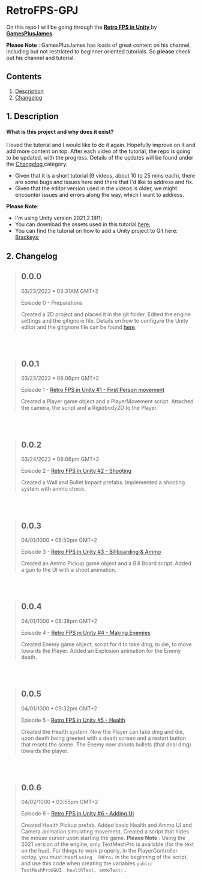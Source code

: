 #  RetroFPS-GPJ
On this repo I will be going through the **[Retro FPS in Unity ](https://youtu.be/Kgjth3nRsFc)** by **[GamesPlusJames](https://www.youtube.com/channel/UCyBsvsU7uiurMiBZIYXvnyg)**. 

**Please Note** :
GamesPlusJames has loads of great content on his channel, including but not restricted to beginner oriented tutorials. So **please** check out his channel and tutorial.




## Contents

1. [ Description ](#description)
2. [ Changelog ](#changelog)

## 1. Description
#### What is this project and why does it exist?

I loved the tutorial and I would like to do it again. Hopefully improve on it and add more content on top. 
After each video of the tutorial, the repo is going to be updated, with the progress. Details of the updates will be found under the [ Changelog ](#changelog) category.
- Given that it is a short tutorial (9 videos, about 10 to 25 mins each), there are some bugs and issues here and there that I'd  like to address and fix. 
- Given that the editor version used in the videos is older, we might encounter issues and errors along the way, which I want to address.

**Please Note**:
- I'm using Unity version 2021.2.18f1;
- You can download the assets used in this tutorial [here](https://www.dropbox.com/s/juihs7yq93x1aon/GPJ_FPS_Assets.zip?dl=0);
- You can find the tutorial on how to add a Unity project to Git here: [Brackeys](https://www.youtube.com/watch?v=qpXxcvS-g3g);

## 2. Changelog




>## 0.0.0
>03/23/2022 • 03:31AM GMT+2
>
> Episode 0 - Preparations
>
>Created a 2D project and placed it in the git folder. Edited the engine settings and the gitignore file.
>Details on how to configure the Unity editor and the gitignore file can be found [here](https://www.youtube.com/watch?v=qpXxcvS-g3g).
>
<br/><br/>

>## 0.0.1
>03/23/2022 • 08:06pm GMT+2
>
>  Episode 1 - [Retro FPS in Unity #1 - First Person movement](https://youtu.be/Kgjth3nRsFc)
>
>Created a Player game object and a PlayerMovement script. 
>Attached the camera, the script and a Rigidbody2D to the Player. 
>
<br/><br/>

>## 0.0.2
>03/24/2022 • 08:06pm GMT+2
>
>  Episode 2 - [Retro FPS in Unity #2 - Shooting ](https://youtu.be/4H6-obIxnjg)
>
>Created a Wall and Bullet Impact prefabs. 
>Implemented a shooting system with ammo check. 
>
<br/><br/>

>## 0.0.3
>04/01/1000 • 06:50pm GMT+2
>
>  Episode 3 - [Retro FPS in Unity #3 - Billboarding & Ammo ](https://youtu.be/oY0p3QqpkBg)
>
>Created an Ammo Pickup game object and a Bill Board script. 
>Added a gun to the UI with a shoot animation. 
>
<br/><br/>

>## 0.0.4
>04/01/1000 • 08:38pm GMT+2
>
>  Episode 4 - [Retro FPS in Unity #4 - Making Enemies ](https://youtu.be/ntDhEmd8kCQ)
>
>Created Enemy game object, script for it to take dmg, to die, to move towards the Player. 
>Added an Explosion animation for the Enemy death. 
>
<br/><br/>

>## 0.0.5
>04/01/1000 • 09:32pm GMT+2
>
>  Episode 5 - [Retro FPS in Unity #5 - Health ](https://youtu.be/ohLbQb2iTpk)
>
>Created the Health system. Now the Player can take dmg and die, upon death being greeted with a death screen and a restart button that resets the scene. 
>The Enemy now shoots bullets (that deal dmg) towards the player. 
>
<br/><br/>

>## 0.0.6
>04/02/1000 • 03:55pm GMT+2
>
>  Episode 6 - [Retro FPS in Unity #6 - Adding UI ](https://youtu.be/qcjPANvdIwg)
>
>Created Health Pickup prefab. Added basic Health and Ammo UI and Camera animation simulating movement.
>Created a script that hides the mouse cursor upon starting the game.
>**Please Note** : Using the 2021 version of the engine, only TextMeshPro is available (for the text on the hud).
>For things to work properly, in the PlayerController scripy, you must insert `using  TMPro;` in the beginning of the script, and use this code when creating the variables `public  TextMeshProUGUI  healthText, ammoText;` .
>
<br/><br/>

